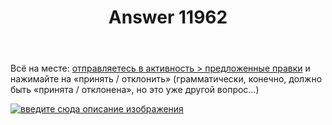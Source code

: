 ﻿---
title: "Answer 11962"
se.owner.user_id: 176056
se.owner.display_name: "Great Tech"
se.owner.link: "https://ru.meta.stackoverflow.com/users/176056/great-tech"
se.answer_id: 11962
se.question_id: 11960
se.post_type: answer
se.is_accepted: True
---
<p>Всё на месте: <a href="https://ru.stackoverflow.com/users/489515/?tab=activity&amp;sort=suggestions">отправляетесь в активность &gt; предложенные правки</a> и нажимайте на «принять / отклонить» (грамматически, конечно, должно быть «принята / отклонена», но это уже другой вопрос…)</p>
<p><a href="https://i.stack.imgur.com/J2jQ2.jpg" rel="nofollow noreferrer"><img src="https://i.stack.imgur.com/J2jQ2.jpg" alt="введите сюда описание изображения" /></a></p>
